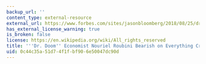 ```yaml
---
backup_url: ''
content_type: external-resource
external_url: https://www.forbes.com/sites/jasonbloomberg/2018/08/25/dr-doom-economist-nouriel-roubini-bearish-on-everything-crypto/#12294084226d
has_external_license_warning: true
is_broken: false
license: https://en.wikipedia.org/wiki/All_rights_reserved
title: '''Dr. Doom'' Economist Nouriel Roubini Bearish on Everything Crypto'
uid: 0c44c35a-51d7-4f1f-bf90-6e50047dc90d
---
```

